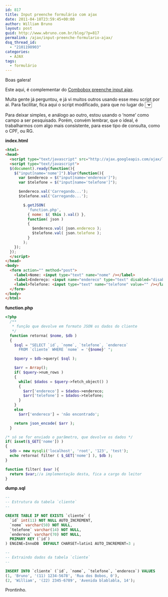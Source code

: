```yaml
---
id: 817
title: Input preenche formulário com ajax
date: 2011-04-18T23:59:45+00:00
author: William Bruno
layout: post
guid: http://www.wbruno.com.br/blog/?p=817
permalink: /ajax/input-preenche-formulario-ajax/
dsq_thread_id:
  - "2101198903"
categories:
  - AJAX
tags:
  - formulário
---
```

Boas galera!

Este aqui, é complementar do <a href="https://wbruno.com.br/ajax/combobox-preenche-input-ajax" target="_blank">Combobox preenche input ajax</a>.

Muita gente já perguntou, e já vi muitos outros usando esse meu script por ai. Para facilitar, fica aqui o script modificado, para que no lugar do <var><select></var>, seja um <var><input></var>, que no evento **onblur**, vai preencher o restante do formulário.

<!--more-->



Para deixar simples, e análogo ao outro, estou usando o &#8216;nome&#8217; como campo a ser pesquisado. Porém, convém lembrar, que o ideal, é trabalharmos com algo mais consistente, para esse tipo de consulta, como o CPF, ou RG.

**index.html**

``` html
<html>
<head>
  <script type="text/javascript" src="http://ajax.googleapis.com/ajax/libs/jquery/1.5.2/jquery.min.js"></script>
  <script type="text/javascript">
  $(document).ready(function(){
    $("input[name='nome']").blur(function(){
      var $endereco = $("input[name='endereco']");
      var $telefone = $("input[name='telefone']");

      $endereco.val('Carregando...');
      $telefone.val('Carregando...');

        $.getJSON(
          'function.php',
          { nome: $( this ).val() },
          function( json )
          {
            $endereco.val( json.endereco );
            $telefone.val( json.telefone );
          }
        );
    });
  });
  </script>
</head>
<body>
  <form action="" method="post">
    <label>Nome: <input type="text" name="nome" /></label>
    <label>Endereço: <input name="endereco" type="text" disabled="disabled" value="" /></label>
    <label>Telefone: <input type="text" name="telefone" value="" /></label>
  </form>
</body>
</html>
```

**function.php**

``` php
<?php
  /**
   * função que devolve em formato JSON os dados do cliente
   */
  function retorna( $nome, $db )
  {
    $sql = "SELECT `id`, `nome`, `telefone`, `endereco`
      FROM `cliente` WHERE `nome` = '{$nome}' ";

    $query = $db->query( $sql );

    $arr = Array();
    if( $query->num_rows )
    {
      while( $dados = $query->fetch_object() )
      {
        $arr['endereco'] = $dados->endereco;
        $arr['telefone'] = $dados->telefone;
      }
    }
    else
      $arr['endereco'] = 'não encontrado';

    return json_encode( $arr );
  }

/* só se for enviado o parâmetro, que devolve os dados */
if( isset($_GET['nome']) )
{
  $db = new mysqli('localhost', 'root', '123', 'test');
  echo retorna( filter ( $_GET['nome'] ), $db );
}

function filter( $var ){
  return $var;//a implementação desta, fica a cargo do leitor
}
```

**dump.sql**

``` sql
--
-- Estrutura da tabela `cliente`
--

CREATE TABLE IF NOT EXISTS `cliente` (
  `id` int(11) NOT NULL AUTO_INCREMENT,
  `nome` varchar(50) NOT NULL,
  `telefone` varchar(14) NOT NULL,
  `endereco` varchar(70) NOT NULL,
  PRIMARY KEY (`id`)
) ENGINE=InnoDB  DEFAULT CHARSET=latin1 AUTO_INCREMENT=3 ;

--
-- Extraindo dados da tabela `cliente`
--

INSERT INTO `cliente` (`id`, `nome`, `telefone`, `endereco`) VALUES
(1, 'Bruno', '(11) 1234-5678', 'Rua dos Bobos, 0'),
(2, 'William', '(22) 2345-6789', 'Avenida blablabla, 14');
```

Prontinho.
